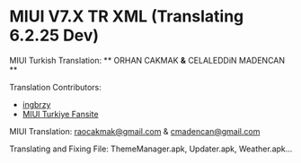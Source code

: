 MIUI V7.X TR XML
(Translating 6.2.25 Dev) 
==============================

MIUI Turkish Translation: ** ORHAN CAKMAK **&** CELALEDDiN MADENCAN **

Translation Contributors:
- [ingbrzy](http://xiaomi.eu)
- [ MIUI Turkiye Fansite](http://www.miuiturkiye.net)  

MIUI Translation: raocakmak@gmail.com & cmadencan@gmail.com


Translating and Fixing File: 
ThemeManager.apk, Updater.apk, Weather.apk...

